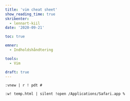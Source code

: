 ```yaml
---
title: 'vim cheat sheet'
show_reading_time: true
skribenter:
  - lennart-kiil
date: '2020-09-21'

toc: true

emner:
  - Indholdshåndtering

tools:
  - Vim

draft: true
---
```


```
:vnew | r ! pdt #
```

```
:w! temp.html | silent !open /Applications/Safari.app % 
```


